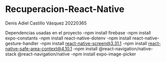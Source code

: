 # Recuperacion-React-Native

Denis Adiel Castillo Vásquez
20220365

Dependencias usadas en el proyecto
-npm install firebase
-npm install expo-constants
-npm install react-native-dotenv
-npm install react-native-gesture-handler
-npm install react-native-screen@3.31.1
-npm install react-native-safe-area-context@4.10.1
-npm install @react-navigation/native-stack @react-navigation/native
-npm install expo-image-picker
